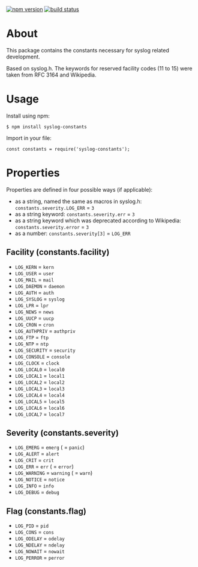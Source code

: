 [![npm version](https://img.shields.io/npm/v/syslog-constants.svg?logo=npm)](https://www.npmjs.com/package/syslog-constants)
[![build status](https://github.com/csimi/syslog-constants/workflows/build/badge.svg)](https://github.com/csimi/syslog-constants/actions)

# About

This package contains the constants necessary for syslog related development.

Based on syslog.h. The keywords for reserved facility codes (11 to 15) were taken from RFC 3164 and Wikipedia.

# Usage

Install using npm:

```
$ npm install syslog-constants
```

Import in your file:

```
const constants = require('syslog-constants');
```

# Properties

Properties are defined in four possible ways (if applicable):

* as a string, named the same as macros in syslog.h: `constants.severity.LOG_ERR` = `3`
* as a string keyword: `constants.severity.err` = `3`
* as a string keyword which was deprecated according to Wikipedia: `constants.severity.error` = `3`
* as a number: `constants.severity[3]` = `LOG_ERR`

## Facility (constants.facility)

* `LOG_KERN` = `kern`
* `LOG_USER` = `user`
* `LOG_MAIL` = `mail`
* `LOG_DAEMON` = `daemon`
* `LOG_AUTH` = `auth`
* `LOG_SYSLOG` = `syslog`
* `LOG_LPR` = `lpr`
* `LOG_NEWS` = `news`
* `LOG_UUCP` = `uucp`
* `LOG_CRON` = `cron`
* `LOG_AUTHPRIV` = `authpriv`
* `LOG_FTP` = `ftp`
* `LOG_NTP` = `ntp`
* `LOG_SECURITY` = `security`
* `LOG_CONSOLE` = `console`
* `LOG_CLOCK` = `clock`
* `LOG_LOCAL0` = `local0`
* `LOG_LOCAL1` = `local1`
* `LOG_LOCAL2` = `local2`
* `LOG_LOCAL3` = `local3`
* `LOG_LOCAL4` = `local4`
* `LOG_LOCAL5` = `local5`
* `LOG_LOCAL6` = `local6`
* `LOG_LOCAL7` = `local7`

## Severity (constants.severity)

* `LOG_EMERG` = `emerg` ( = `panic`)
* `LOG_ALERT` = `alert`
* `LOG_CRIT` = `crit`
* `LOG_ERR` = `err` ( = `error`)
* `LOG_WARNING` = `warning` ( = `warn`)
* `LOG_NOTICE` = `notice`
* `LOG_INFO` = `info`
* `LOG_DEBUG` = `debug`

## Flag (constants.flag)

* `LOG_PID` = `pid`
* `LOG_CONS` = `cons`
* `LOG_ODELAY` = `odelay`
* `LOG_NDELAY` = `ndelay`
* `LOG_NOWAIT` = `nowait`
* `LOG_PERROR` = `perror`
